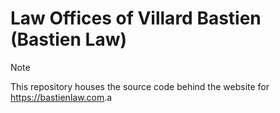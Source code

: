 # Law Offices of Villard Bastien (Bastien Law)

> [!NOTE]
> This repository houses the source code behind the website for <https://bastienlaw.com>.a
